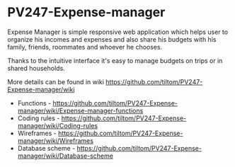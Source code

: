# PV247-Expense-manager

Expense Manager is simple responsive web application which helps user to organize his incomes and expenses and also share his budgets with his family, friends, roommates and whoever he chooses.

Thanks to the intuitive interface it's easy to manage budgets on trips or in shared households. 

More details can be found in wiki https://github.com/tiltom/PV247-Expense-manager/wiki

- Functions - https://github.com/tiltom/PV247-Expense-manager/wiki/Expense-manager-functions
- Coding rules - https://github.com/tiltom/PV247-Expense-manager/wiki/Coding-rules
- Wireframes - https://github.com/tiltom/PV247-Expense-manager/wiki/Wireframes
- Database scheme - https://github.com/tiltom/PV247-Expense-manager/wiki/Database-scheme